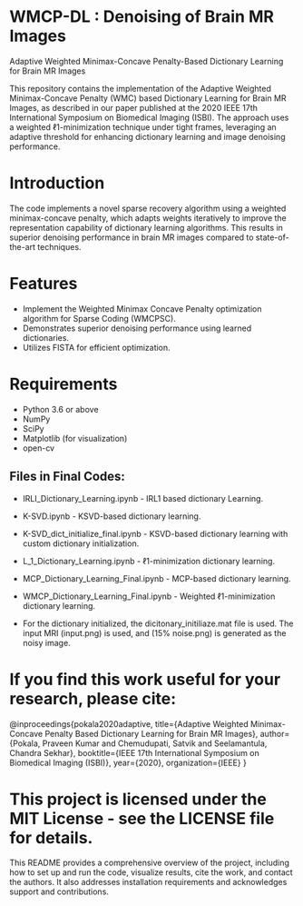 # WMCP-DL : Denoising of Brain MR Images

Adaptive Weighted Minimax-Concave Penalty-Based Dictionary Learning for Brain MR Images

This repository contains the implementation of the Adaptive Weighted Minimax-Concave Penalty (WMC) based Dictionary Learning for Brain MR Images, as described in our paper published at the 2020 IEEE 17th International Symposium on Biomedical Imaging (ISBI). The approach uses a weighted ℓ1-minimization technique under tight frames, leveraging an adaptive threshold for enhancing dictionary learning and image denoising performance.

# Introduction

The code implements a novel sparse recovery algorithm using a weighted minimax-concave penalty, which adapts weights iteratively to improve the representation capability of dictionary learning algorithms. This results in superior denoising performance in brain MR images compared to state-of-the-art techniques.

# Features

- Implement the Weighted Minimax Concave Penalty optimization algorithm for Sparse Coding (WMCPSC).
- Demonstrates superior denoising performance using learned dictionaries.
- Utilizes FISTA for efficient optimization.

# Requirements

- Python 3.6 or above
- NumPy
- SciPy
- Matplotlib (for visualization)
- open-cv


## Files in Final Codes:

- IRLI_Dictionary_Learning.ipynb - IRL1 based dictionary Learning.
- K-SVD.ipynb - KSVD-based dictionary learning.
- K-SVD_dict_initialize_final.ipynb - KSVD-based dictionary learning with custom dictionary initialization.
- L_1_Dictionary_Learning.ipynb - ℓ1-minimization dictionary learning.
- MCP_Dictionary_Learning_Final.ipynb - MCP-based dictionary learning.
- WMCP_Dictionary_Learning_Final.ipynb - Weighted ℓ1-minimization dictionary learning.

- For the dictionary initialized, the dicitonary_initiliaze.mat file is used. The input MRI (input.png) is used, and (15% noise.png) is generated as the noisy image.

# If you find this work useful for your research, please cite:

@inproceedings{pokala2020adaptive,
  title={Adaptive Weighted Minimax-Concave Penalty Based Dictionary Learning for Brain MR Images},
  author={Pokala, Praveen Kumar and Chemudupati, Satvik and Seelamantula, Chandra Sekhar},
  booktitle={IEEE 17th International Symposium on Biomedical Imaging (ISBI)},
  year={2020},
  organization={IEEE}
}

# This project is licensed under the MIT License - see the LICENSE file for details.

This README provides a comprehensive overview of the project, including how to set up and run the code, visualize results, cite the work, and contact the authors. It also addresses installation requirements and acknowledges support and contributions.
